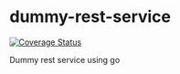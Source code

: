 # dummy-rest-service
[![Coverage Status](https://coveralls.io/repos/github/budiariyanto/dummy-rest-service/badge.svg)](https://coveralls.io/github/budiariyanto/dummy-rest-service)

Dummy rest service using go
